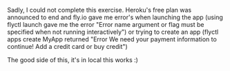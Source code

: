 Sadly, I could not complete this exercise.
Heroku's free plan was announced to end and fly.io gave me error's when launching the app (using flyctl launch gave me the error "Error name argument or flag must be specified when not running interactively") or trying to create an app (flyctl apps create MyApp returned "Error We need your payment information to continue! Add a credit card or buy credit")

The good side of this, it's in local this works :)